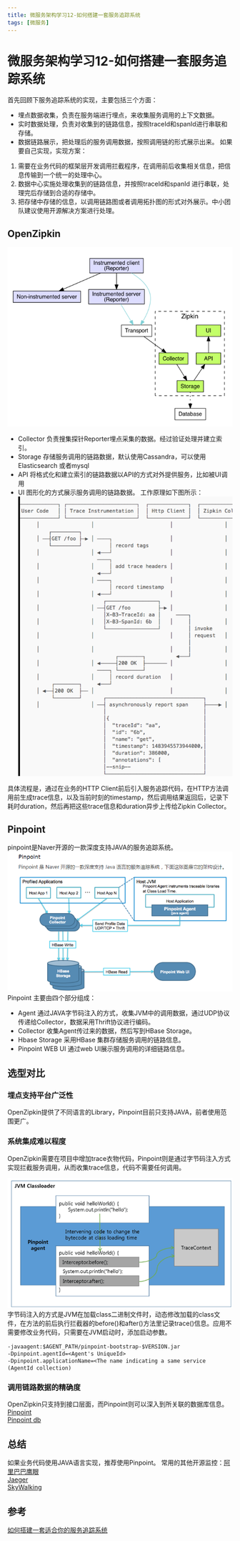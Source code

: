 ```yaml
---
title: 微服务架构学习12-如何搭建一套服务追踪系统
tags: [微服务]
---
```

# 微服务架构学习12-如何搭建一套服务追踪系统
首先回顾下服务追踪系统的实现，主要包括三个方面：
- 埋点数据收集，负责在服务端进行埋点，来收集服务调用的上下文数据。
- 实时数据处理，负责对收集到的链路信息，按照traceId和spanId进行串联和存储。
- 数据链路展示，把处理后的服务调用数据，按照调用链的形式展示出来。
如果要自己实现，实现方案：
1. 需要在业务代码的框架层开发调用拦截程序，在调用前后收集相关信息，把信息传输到一个统一的处理中心。
2. 数据中心实施处理收集到的链路信息，并按照traceId和spanId 进行串联，处理完后存储到合适的存储中。
3. 把存储中存储的信息，以调用链路图或者调用拓扑图的形式对外展示。中小团队建议使用开源解决方案进行处理。

## OpenZipkin
![OpenZipkin](/images/wbwfwsj12_zipkin.png)<br/>
- Collector 负责搜集探针Reporter埋点采集的数据。经过验证处理并建立索引。
- Storage 存储服务调用的链路数据，默认使用Cassandra，可以使用Elasticsearch 或者mysql
- API 将格式化和建立索引的链路数据以API的方式对外提供服务，比如被UI调用
- UI 图形化的方式展示服务调用的链路数据。
工作原理如下图所示：
![OpenZipkin2](/images/wbwfwsj12_zipkin2.png)<br/>

具体流程是，通过在业务的HTTP Client前后引入服务追踪代码，在HTTP方法调用前生成trace信息，以及当前时刻的timestamp，然后调用结果返回后，记录下耗时duration，然后再把这些trace信息和duration异步上传给Zipkin Collector。


## Pinpoint
pinpoint是Naver开源的一款深度支持JAVA的服务追踪系统。
![OpenZipkin2](/images/wbwfwsj12_pinpoint.png)<br/>
Pinpoint 主要由四个部分组成：
- Agent 通过JAVA字节码注入的方式，收集JVM中的调用数据，通过UDP协议传递给Collector，数据采用Thrift协议进行编码。
- Collector 收集Agent传过来的数据，然后写到HBase Storage。
- Hbase Storage 采用HBase 集群存储服务调用的链路信息。
- Pinpoint WEB UI 通过web UI展示服务调用的详细链路信息。

## 选型对比
### 埋点支持平台广泛性 
OpenZipkin提供了不同语言的Library，Pinpoint目前只支持JAVA，前者使用范围更广。

### 系统集成难以程度
OpenZipkin需要在项目中增加trace衣物代码，Pinpoint则是通过字节码注入方式实现拦截服务调用，从而收集trace信息，代码不需要任何调用。

![OpenZipkin2](/images/wbwfwsj12_zjmzr.png)<br/>
字节码注入的方式是JVM在加载class二进制文件时，动态修改加载的class文件，在方法的前后执行拦截器的before()和after()方法里记录trace()信息。应用不需要修改业务代码，只需要在JVM启动时，添加启动参数。
```
-javaagent:$AGENT_PATH/pinpoint-bootstrap-$VERSION.jar
-Dpinpoint.agentId=<Agent's UniqueId>
-Dpinpoint.applicationName=<The name indicating a same service (AgentId collection)

```
### 调用链路数据的精确度
OpenZipkin只支持到接口层面，而Pinpoint则可以深入到所关联的数据库信息。
[Pinpoint](http://ovcjgn2x0.bkt.clouddn.com/pp-info.jpg)<br/>
[Pinpoint db](http://ovcjgn2x0.bkt.clouddn.com/ppreal.jpg) <br/>


## 总结
如果业务代码使用JAVA语言实现，推荐使用Pinpoint。
常用的其他开源监控：[阿里巴巴鹰眼](http://ppt.geekbang.org/slide/download/939/595f4cdcb9d52.pdf/18)   
[Jaeger]([阿里巴巴鹰眼](http://ppt.geekbang.org/slide/download/939/595f4cdcb9d52.pdf/18))  
[SkyWalking]([阿里巴巴鹰眼](http://ppt.geekbang.org/slide/download/939/595f4cdcb9d52.pdf/18))

## 参考
[如何搭建一套适合你的服务追踪系统](https://time.geekbang.org/column/article/40505)






